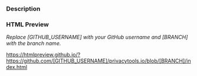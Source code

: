 ### Description



### HTML Preview

*Replace [GITHUB_USERNAME] with your GitHub username and [BRANCH] with the branch name.*

https://htmlpreview.github.io/?https://github.com/[GITHUB_USERNAME]/privacytools.io/blob/[BRANCH]/index.html
